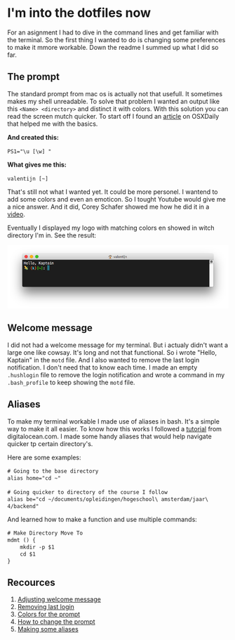 # I'm into the dotfiles now

For an asignment I had to dive in the command lines and get familiar with the terminal. So the first thing I wanted to do is changing some preferences to make it mmore workable. Down the readme I summed up what I did so far.

## The prompt
The standard prompt from mac os is actually not that usefull. It sometimes makes my shell unreadable. To solve that problem I wanted an output like this `<Name> <directory>` and distinct it with colors. With this solution you can read the screen mutch quicker. To start off I found an [article](http://osxdaily.com/2006/12/11/how-to-customize-your-terminal-prompt/) on OSXDaily that helped me with the basics. 

**And created this:**

`PS1="\u [\w] "`

**What gives me this:**

`valentijn [~]`

That's still not what I wanted yet. It could be more personel. I wantend to add some colors and even an emoticon. So I tought Youtube would give me a nice answer. And it did, Corey Schafer showed me how he did it in a [video](https://www.youtube.com/watch?v=LXgXV7YmSiU).

Eventually I displayed my logo with matching colors en showed in witch directory I'm in. See the result:

![Results](results.png)

## Welcome message
I did not had a welcome message for my terminal. But i actualy didn't want a large one like cowsay. It's long and not that functional. So i wrote "Hello, Kaptain" in the `motd` file. And I also wanted to remove the last login notification. I don't need that to know each time. I made an empty `.hushlogin` file to remove the login notification and wrote a command in my `.bash_profile` to keep showing the `motd` file.

## Aliases
To make my terminal workable I made use of aliases in bash. It's a simple way to make it all easier. To know how this works I followed a [tutorial](https://www.digitalocean.com/community/tutorials/an-introduction-to-useful-bash-aliases-and-functions) from digitalocean.com. I made some handy aliases that would help navigate quicker tp certain directory's. 

Here are some examples:

```
# Going to the base directory
alias home="cd ~"

# Going quicker to directory of the course I follow
alias be="cd ~/documents/opleidingen/hogeschool\ amsterdam/jaar\ 4/backend"
``` 

And learned how to make a function and use multiple commands:

```
# Make Directory Move To
mdmt () {
    mkdir -p $1
    cd $1
}
```

## Recources
1. [Adjusting welcome message](http://www.mactricksandtips.com/2008/04/change-your-terminal-welcome-message.html)
2. [Removing last login](https://apple.stackexchange.com/questions/254690/remove-last-login-message-but-keep-motd-in-terminal)
3. [Colors for the prompt](https://jonasjacek.github.io/colors/)
4. [How to change the prompt](http://osxdaily.com/2006/12/11/how-to-customize-your-terminal-prompt/)
4. [Making some aliases](https://www.digitalocean.com/community/tutorials/an-introduction-to-useful-bash-aliases-and-functions)